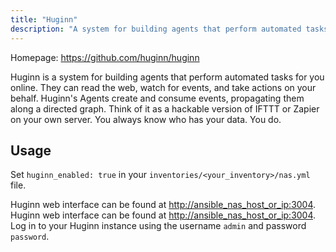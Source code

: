 ```yaml
---
title: "Huginn"
description: "A system for building agents that perform automated tasks for you online"
---
```


Homepage: <https://github.com/huginn/huginn>

Huginn is a system for building agents that perform automated tasks for you online. They can read the web, watch for events, and take actions on your behalf. Huginn's Agents create and consume events, propagating them along a directed graph. Think of it as a hackable version of IFTTT or Zapier on your own server. You always know who has your data. You do.

## Usage

Set `huginn_enabled: true` in your `inventories/<your_inventory>/nas.yml` file.

Huginn web interface can be found at <http://ansible_nas_host_or_ip:3004>. Huginn web interface can be found at <http://ansible_nas_host_or_ip:3004>. Log in to your Huginn instance using the username `admin` and password `password`.
